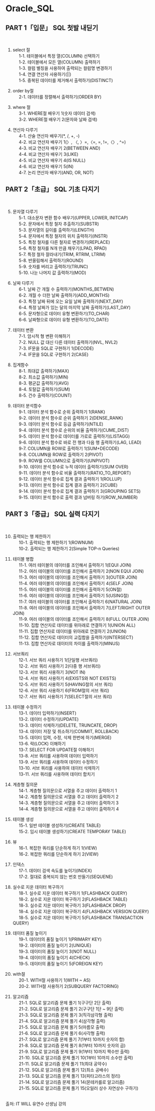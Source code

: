 # Oracle_SQL

## PART 1「입문」 SQL 첫발 내딛기
<br>

1. select 절<br>
&nbsp;&nbsp;&nbsp;&nbsp;&nbsp;1-1. 테이블에서 특정 열(COLUMN) 선택하기<br>
&nbsp;&nbsp;&nbsp;&nbsp;&nbsp;1-2. 테이블에서 모든 열(COLUMN) 출력하기<br>
&nbsp;&nbsp;&nbsp;&nbsp;&nbsp;1-3. 컬럼 별칭을 사용하여 출력되는 컬럼명 변경하기<br>
&nbsp;&nbsp;&nbsp;&nbsp;&nbsp;1-4. 연결 연산자 사용하기(||)<br>
&nbsp;&nbsp;&nbsp;&nbsp;&nbsp;1-5. 중복된 데이터를 제거해서 출력하기(DISTINCT)<br>

2. order by절<br>
&nbsp;&nbsp;&nbsp;&nbsp;&nbsp;2-1. 데이터를 정렬해서 출력하기(ORDER BY)<br>

3. where 절<br>
&nbsp;&nbsp;&nbsp;&nbsp;&nbsp;3-1. WHERE절 배우기 1(숫자 데이터 검색)<br>
&nbsp;&nbsp;&nbsp;&nbsp;&nbsp;3-2. WHERE절 배우기 2(문자와 날짜 검색)<br>

4. 연산자 다루기<br>
&nbsp;&nbsp;&nbsp;&nbsp;&nbsp;4-1. 산술 연산자 배우기(*, /, +, -)<br>
&nbsp;&nbsp;&nbsp;&nbsp;&nbsp;4-2. 비교 연산자 배우기 1(〉, 〈, 〉=,〈=, =, !=,〈〉, ^=)<br>
&nbsp;&nbsp;&nbsp;&nbsp;&nbsp;4-3. 비교 연산자 배우기 2(BETWEEN AND)<br>
&nbsp;&nbsp;&nbsp;&nbsp;&nbsp;4-4. 비교 연산자 배우기 3(LIKE)<br>
&nbsp;&nbsp;&nbsp;&nbsp;&nbsp;4-5. 비교 연산자 배우기 4(IS NULL)<br>
&nbsp;&nbsp;&nbsp;&nbsp;&nbsp;4-6. 비교 연산자 배우기 5(IN)<br>
&nbsp;&nbsp;&nbsp;&nbsp;&nbsp;4-7. 논리 연산자 배우기(AND, OR, NOT)<br>


## PART 2「초급」 SQL 기초 다지기
<br>

5. 문자열 다루기<br>
&nbsp;&nbsp;&nbsp;&nbsp;&nbsp;5-1. 대소문자 변환 함수 배우기(UPPER, LOWER, INITCAP)<br>
&nbsp;&nbsp;&nbsp;&nbsp;&nbsp;5-2. 문자에서 특정 철자 추출하기(SUBSTR)  <br>
&nbsp;&nbsp;&nbsp;&nbsp;&nbsp;5-3. 문자열의 길이를 출력하기(LENGTH)  <br>
&nbsp;&nbsp;&nbsp;&nbsp;&nbsp;5-4. 문자에서 특정 철자의 위치 출력하기(INSTR)<br>
&nbsp;&nbsp;&nbsp;&nbsp;&nbsp;5-5. 특정 철자를 다른 철자로 변경하기(REPLACE)<br>
&nbsp;&nbsp;&nbsp;&nbsp;&nbsp;5-6. 특정 철자를 N개 만큼 채우기(LPAD, RPAD)<br>
&nbsp;&nbsp;&nbsp;&nbsp;&nbsp;5-7. 특정 철자 잘라내기(TRIM, RTRIM, LTRIM)<br>
&nbsp;&nbsp;&nbsp;&nbsp;&nbsp;5-8. 반올림해서 출력하기(ROUND)<br>
&nbsp;&nbsp;&nbsp;&nbsp;&nbsp;5-9. 숫자를 버리고 출력하기(TRUNC)<br>
&nbsp;&nbsp;&nbsp;&nbsp;&nbsp;5-10. 나눈 나머지 값 출력하기(MOD)<br>

6. 날짜 다루기<br>
&nbsp;&nbsp;&nbsp;&nbsp;&nbsp;6-1. 날짜 간 개월 수 출력하기(MONTHS_BETWEN)<br>
&nbsp;&nbsp;&nbsp;&nbsp;&nbsp;6-2.  개월 수 더한 날짜 출력하기(ADD_MONTHS)<br>
&nbsp;&nbsp;&nbsp;&nbsp;&nbsp;6-3.  특정 날짜 뒤에 오는 요일 날짜 출력하기(NEXT_DAY)<br>
&nbsp;&nbsp;&nbsp;&nbsp;&nbsp;6-4.  특정 날짜가 있는 달의 마지막 날짜 출력하기(LAST_DAY)<br>
&nbsp;&nbsp;&nbsp;&nbsp;&nbsp;6-5.  문자형으로 데이터 유형 변환하기(TO_CHAR)<br>
&nbsp;&nbsp;&nbsp;&nbsp;&nbsp;6-6.  날짜형으로 데이터 유형 변환하기(TO_DATE)<br>

7. 데이터 변환<br>
&nbsp;&nbsp;&nbsp;&nbsp;&nbsp;7-1. 암시적 형 변환 이해하기<br>
&nbsp;&nbsp;&nbsp;&nbsp;&nbsp;7-2. NULL 값 대신 다른 데이터 출력하기(NVL, NVL2)<br>
&nbsp;&nbsp;&nbsp;&nbsp;&nbsp;7-3. IF문을 SQL로 구현하기 1(DECODE)<br>
&nbsp;&nbsp;&nbsp;&nbsp;&nbsp;7-4. IF문을 SQL로 구현하기 2(CASE)<br>

8. 집계함수<br>
&nbsp;&nbsp;&nbsp;&nbsp;&nbsp;8-1. 최대값 출력하기(MAX)<br>
&nbsp;&nbsp;&nbsp;&nbsp;&nbsp;8-2. 최소값 출력하기(MIN)<br>
&nbsp;&nbsp;&nbsp;&nbsp;&nbsp;8-3. 평균값 출력하기(AVG)<br>
&nbsp;&nbsp;&nbsp;&nbsp;&nbsp;8-4. 토탈값 출력하기(SUM)<br>
&nbsp;&nbsp;&nbsp;&nbsp;&nbsp;8-5. 건수 출력하기(COUNT)<br>

9. 데이터 분석함수<br>
&nbsp;&nbsp;&nbsp;&nbsp;&nbsp;9-1. 데이터 분석 함수로 순위 출력하기 1(RANK)<br>
&nbsp;&nbsp;&nbsp;&nbsp;&nbsp;9-2. 데이터 분석 함수로 순위 출력하기 2(DENSE_RANK)<br>
&nbsp;&nbsp;&nbsp;&nbsp;&nbsp;9-3. 데이터 분석 함수로 등급 출력하기(NTILE)<br>
&nbsp;&nbsp;&nbsp;&nbsp;&nbsp;9-4. 데이터 분석 함수로 순위의 비율 출력하기(CUME_DIST)<br>
&nbsp;&nbsp;&nbsp;&nbsp;&nbsp;9-5. 데이터 분석 함수로 데이터를 가로로 출력하기(LISTAGG)<br>
&nbsp;&nbsp;&nbsp;&nbsp;&nbsp;9-6. 데이터 분석 함수로 바로 전 행과 다음 행 출력하기(LAG, LEAD)<br>
&nbsp;&nbsp;&nbsp;&nbsp;&nbsp;9-7. COLUMN을 ROW로 출력하기 1(SUM+DECODE)<br>
&nbsp;&nbsp;&nbsp;&nbsp;&nbsp;9-8. COLUMN을 ROW로 출력하기 2(PIVOT)<br>
&nbsp;&nbsp;&nbsp;&nbsp;&nbsp;9-9. ROW를 COLUMN으로 출력하기(UNPIVOT)<br>
&nbsp;&nbsp;&nbsp;&nbsp;&nbsp;9-10. 데이터 분석 함수로 누적 데이터 출력하기(SUM OVER)<br>
&nbsp;&nbsp;&nbsp;&nbsp;&nbsp;9-11. 데이터 분석 함수로 비율 출력하기(RATIO_TO_REPORT)<br>
&nbsp;&nbsp;&nbsp;&nbsp;&nbsp;9-12. 데이터 분석 함수로 집계 결과 출력하기 1(ROLLUP)<br>
&nbsp;&nbsp;&nbsp;&nbsp;&nbsp;9-13. 데이터 분석 함수로 집계 결과 출력하기 2(CUBE)<br>
&nbsp;&nbsp;&nbsp;&nbsp;&nbsp;9-14. 데이터 분석 함수로 집계 결과 출력하기 3(GROUPING SETS)<br>
&nbsp;&nbsp;&nbsp;&nbsp;&nbsp;9-15. 데이터 분석 함수로 출력 결과 넘버링 하기(ROW_NUMBER)<br>

## PART 3「중급」 SQL 실력 다지기
<br>

10. 출력되는 행 제한하기<br>
&nbsp;&nbsp;&nbsp;&nbsp;&nbsp;10-1. 출력되는 행 제한하기 1(ROWNUM)<br>
&nbsp;&nbsp;&nbsp;&nbsp;&nbsp;10-2. 출력되는 행 제한하기 2(Simple TOP-n Queries)<br>

11. 테이블 병합<br>
&nbsp;&nbsp;&nbsp;&nbsp;&nbsp;11-1. 여러 테이블의 데이터를 조인해서 출력하기 1(EQUI JOIN)<br>
&nbsp;&nbsp;&nbsp;&nbsp;&nbsp;11-2. 여러 테이블의 데이터를 조인해서 출력하기 2(NON EQUI JOIN)<br>
&nbsp;&nbsp;&nbsp;&nbsp;&nbsp;11-3. 여러 테이블의 데이터를 조인해서 출력하기 3(OUTER JOIN)<br>
&nbsp;&nbsp;&nbsp;&nbsp;&nbsp;11-4. 여러 테이블의 데이터를 조인해서 출력하기 4(SELF JOIN)<br>
&nbsp;&nbsp;&nbsp;&nbsp;&nbsp;11-5. 여러 테이블의 데이터를 조인해서 출력하기 5(ON절)<br>
&nbsp;&nbsp;&nbsp;&nbsp;&nbsp;11-6. 여러 테이블의 데이터를 조인해서 출력하기 5(USING절)<br>
&nbsp;&nbsp;&nbsp;&nbsp;&nbsp;11-7. 여러 테이블의 데이터를 조인해서 출력하기 6(NATURAL JOIN)<br>
&nbsp;&nbsp;&nbsp;&nbsp;&nbsp;11-8. 여러 테이블의 데이터를 조인해서 출력하기 7(LEFT/RIGHT OUTER JOIN)<br>
&nbsp;&nbsp;&nbsp;&nbsp;&nbsp;11-9. 여러 테이블의 데이터를 조인해서 출력하기 8(FULL OUTER JOIN)<br>
&nbsp;&nbsp;&nbsp;&nbsp;&nbsp;11-10. 집합 연산자로 데이터를 위아래로 연결하기 1(UNION ALL)<br>
&nbsp;&nbsp;&nbsp;&nbsp;&nbsp;11-11. 집합 연산자로 데이터를 위아래로 연결하기 2(UNION)<br>
&nbsp;&nbsp;&nbsp;&nbsp;&nbsp;11-12. 집합 연산자로 데이터의 교집합을 출력하기(INTERSECT)<br>
&nbsp;&nbsp;&nbsp;&nbsp;&nbsp;11-13. 집합 연산자로 데이터의 차이를 출력하기(MINUS)<br>

12. 서브쿼리<br>
&nbsp;&nbsp;&nbsp;&nbsp;&nbsp;12-1. 서브 쿼리 사용하기 1(단일행 서브쿼리)<br>
&nbsp;&nbsp;&nbsp;&nbsp;&nbsp;12-2. 서브 쿼리 사용하기 2(다중 행 서브쿼리)<br>
&nbsp;&nbsp;&nbsp;&nbsp;&nbsp;12-3. 서브 쿼리 사용하기 3(NOT IN)<br>
&nbsp;&nbsp;&nbsp;&nbsp;&nbsp;12-4. 서브 쿼리 사용하기 4(EXISTS와 NOT EXISTS)<br>
&nbsp;&nbsp;&nbsp;&nbsp;&nbsp;12-5. 서브 쿼리 사용하기 5(HAVING절의 서브 쿼리)<br>
&nbsp;&nbsp;&nbsp;&nbsp;&nbsp;12-6. 서브 쿼리 사용하기 6(FROM절의 서브 쿼리)<br>
&nbsp;&nbsp;&nbsp;&nbsp;&nbsp;12-7. 서브 쿼리 사용하기 7(SELECT절의 서브 쿼리)<br>

13. 테이블 수정하기<br>
&nbsp;&nbsp;&nbsp;&nbsp;&nbsp;13-1. 데이터 입력하기(INSERT)<br>
&nbsp;&nbsp;&nbsp;&nbsp;&nbsp;13-2. 데이터 수정하기(UPDATE)<br>
&nbsp;&nbsp;&nbsp;&nbsp;&nbsp;13-3. 데이터 삭제하기(DELETE, TRUNCATE, DROP)<br>
&nbsp;&nbsp;&nbsp;&nbsp;&nbsp;13-4. 데이터 저장 및 취소하기(COMMIT, ROLLBACK)<br>
&nbsp;&nbsp;&nbsp;&nbsp;&nbsp;13-5. 데이터 입력, 수정, 삭제 한번에 하기(MERGE)<br>
&nbsp;&nbsp;&nbsp;&nbsp;&nbsp;13-6. 락(LOCK) 이해하기<br>
&nbsp;&nbsp;&nbsp;&nbsp;&nbsp;13-7. SELECT FOR UPDATE절 이해하기<br>
&nbsp;&nbsp;&nbsp;&nbsp;&nbsp;13-8. 서브 쿼리를 사용하여 데이터 입력하기<br>
&nbsp;&nbsp;&nbsp;&nbsp;&nbsp;13-9. 서브 쿼리를 사용하여 데이터 수정하기<br>
&nbsp;&nbsp;&nbsp;&nbsp;&nbsp;13-10. 서브 쿼리를 사용하여 데이터 삭제하기<br>
&nbsp;&nbsp;&nbsp;&nbsp;&nbsp;13-11. 서브 쿼리를 사용하여 데이터 합치기<br>

14. 계층형 질의문<br>
&nbsp;&nbsp;&nbsp;&nbsp;&nbsp;14-1. 계층형 질의문으로 서열을 주고 데이터 출력하기 1<br>
&nbsp;&nbsp;&nbsp;&nbsp;&nbsp;14-2. 계층형 질의문으로 서열을 주고 데이터 출력하기 2<br>
&nbsp;&nbsp;&nbsp;&nbsp;&nbsp;14-3. 계층형 질의문으로 서열을 주고 데이터 출력하기 3<br>
&nbsp;&nbsp;&nbsp;&nbsp;&nbsp;14-4. 계층형 질의문으로 서열을 주고 데이터 출력하기 4<br>

15. 테이블 생성<br>
&nbsp;&nbsp;&nbsp;&nbsp;&nbsp;15-1. 일반 테이블 생성하기(CREATE TABLE)<br>
&nbsp;&nbsp;&nbsp;&nbsp;&nbsp;15-2. 임시 테이블 생성하기(CREATE TEMPORAY TABLE)<br>

16. 뷰<br>
&nbsp;&nbsp;&nbsp;&nbsp;&nbsp;16-1. 복잡한 쿼리를 단순하게 하기 1(VIEW)<br>
&nbsp;&nbsp;&nbsp;&nbsp;&nbsp;16-2. 복잡한 쿼리를 단순하게 하기 2(VIEW)<br>

17. 인덱스<br>
&nbsp;&nbsp;&nbsp;&nbsp;&nbsp;17-1. 데이터 검색 속도를 높이기(INDEX)<br>
&nbsp;&nbsp;&nbsp;&nbsp;&nbsp;17-2. 절대로 중복되지 않는 번호 만들기(SEQUENE)<br>

18. 실수로 지운 데이터 복구하기<br>
&nbsp;&nbsp;&nbsp;&nbsp;&nbsp;18-1. 실수로 지운 데이터 복구하기 1(FLASHBACK QUERY)<br>
&nbsp;&nbsp;&nbsp;&nbsp;&nbsp;18-2. 실수로 지운 데이터 복구하기 2(FLASHBACK TABLE)<br>
&nbsp;&nbsp;&nbsp;&nbsp;&nbsp;18-3. 실수로 지운 데이터 복구하기 3(FLASHBACK DROP)<br>
&nbsp;&nbsp;&nbsp;&nbsp;&nbsp;18-4. 실수로 지운 데이터 복구하기 4(FLASHBACK VERSION QUERY)<br>
&nbsp;&nbsp;&nbsp;&nbsp;&nbsp;18-5. 실수로 지운 데이터 복구하기 5(FLASHBACK TRANSACTION QUERY)<br>

19. 데이터 품질 높이기<br>
&nbsp;&nbsp;&nbsp;&nbsp;&nbsp;19-1. 데이터의 품질 높이기 1(PRIMARY KEY)<br>
&nbsp;&nbsp;&nbsp;&nbsp;&nbsp;19-2. 데이터의 품질 높이기 2(UNIQUE)<br>
&nbsp;&nbsp;&nbsp;&nbsp;&nbsp;19-3. 데이터의 품질 높이기 3(NOT NULL)<br>
&nbsp;&nbsp;&nbsp;&nbsp;&nbsp;19-4. 데이터의 품질 높이기 4(CHECK)<br>
&nbsp;&nbsp;&nbsp;&nbsp;&nbsp;19-5. 데이터의 품질 높이기 5(FOREIGN KEY)<br>

20. with절<br>
&nbsp;&nbsp;&nbsp;&nbsp;&nbsp;20-1. WITH절 사용하기 1(WITH ~ AS)<br>
&nbsp;&nbsp;&nbsp;&nbsp;&nbsp;20-2. WITH절 사용하기 2(SUBQUERY FACTORING)<br>

21. 알고리즘<br>
&nbsp;&nbsp;&nbsp;&nbsp;&nbsp;21-1. SQL로 알고리즘 문제 풀기 1(구구단 2단 출력)<br>
&nbsp;&nbsp;&nbsp;&nbsp;&nbsp;21-2. SQL로 알고리즘 문제 풀기 2(구구단 1단 ~ 9단 출력)<br>
&nbsp;&nbsp;&nbsp;&nbsp;&nbsp;21-3. SQL로 알고리즘 문제 풀기 3(직각삼각형 출력)<br>
&nbsp;&nbsp;&nbsp;&nbsp;&nbsp;21-4. SQL로 알고리즘 문제 풀기 4(삼각형 출력)<br>
&nbsp;&nbsp;&nbsp;&nbsp;&nbsp;21-5. SQL로 알고리즘 문제 풀기 5(마름모 출력)<br>
&nbsp;&nbsp;&nbsp;&nbsp;&nbsp;21-6. SQL로 알고리즘 문제 풀기 6(사각형 출력)<br>
&nbsp;&nbsp;&nbsp;&nbsp;&nbsp;21-7. SQL로 알고리즘 문제 풀기 7(1부터 10까지 숫자의 합)<br>
&nbsp;&nbsp;&nbsp;&nbsp;&nbsp;21-8. SQL로 알고리즘 문제 풀기 8(1부터 10까지 숫자의 곱)<br>
&nbsp;&nbsp;&nbsp;&nbsp;&nbsp;21-9. SQL로 알고리즘 문제 풀기 9(1부터 10까지 짝수만 출력)<br>
&nbsp;&nbsp;&nbsp;&nbsp;&nbsp;21-10. SQL로 알고리즘 문제 풀기 10(1부터 10까지 소수만 출력)<br>
&nbsp;&nbsp;&nbsp;&nbsp;&nbsp;21-11. SQL로 알고리즘 문제 풀기 11(최대 공약수)<br>
&nbsp;&nbsp;&nbsp;&nbsp;&nbsp;21-12. SQL로 알고리즘 문제 풀기 12(최소 공배수)<br>
&nbsp;&nbsp;&nbsp;&nbsp;&nbsp;21-13. SQL로 알고리즘 문제 풀기 13(피타고라스의 정리)<br>
&nbsp;&nbsp;&nbsp;&nbsp;&nbsp;21-14. SQL로 알고리즘 문제 풀기 14(몬테카를로 알고리즘)<br>
&nbsp;&nbsp;&nbsp;&nbsp;&nbsp;21-15. SQL로 알고리즘 문제 풀기 15(오일러 상수 자연상수 구하기)<br>

<br>
출처: IT WILL 유연수 선생님 강의
